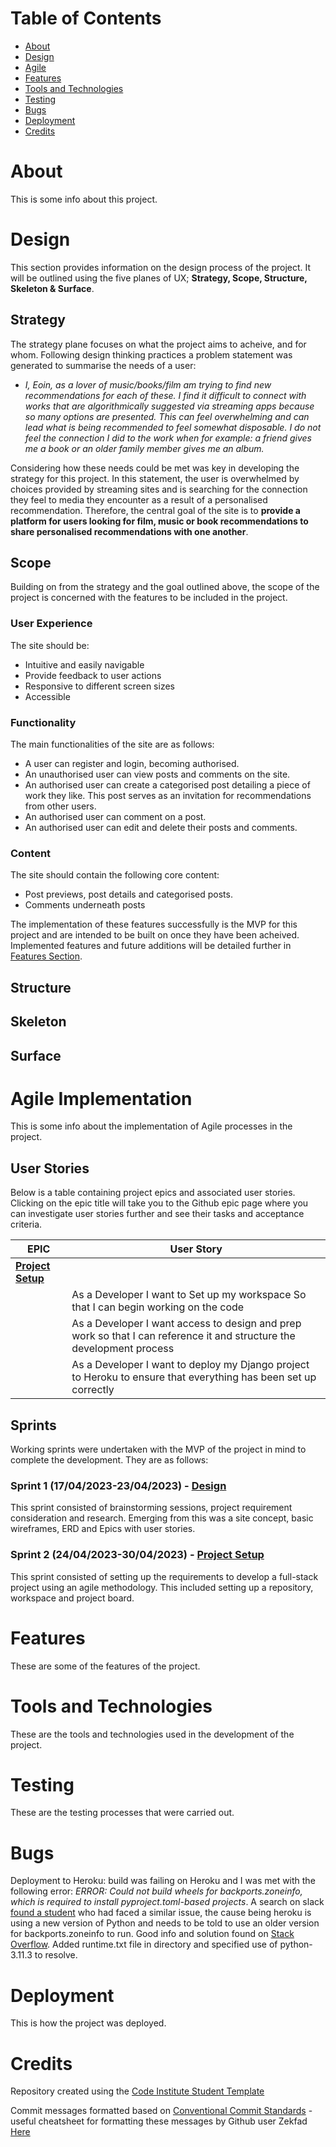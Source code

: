 # Table of Contents
- [About](#about)
- [Design](#design)
- [Agile](#agile-implementation)
- [Features](#features)
- [Tools and Technologies](#tools-and-technologies)
- [Testing](#testing)
- [Bugs](#bugs)
- [Deployment](#deployment)
- [Credits](#credits)

# About
This is some info about this project.

# Design
This section provides information on the design process of the project. It will be outlined using the five planes of UX; **Strategy, Scope, Structure, Skeleton & Surface**.

## Strategy
The strategy plane focuses on what the project aims to acheive, and for whom. Following design thinking practices a problem statement was generated to summarise the needs of a user:

- *I, Eoin, as a lover of music/books/film am trying to find new recommendations for each of these. I find it difficult to connect with works that are algorithmically suggested via streaming apps because so many options are presented. This can feel overwhelming and can lead what is being recommended to feel somewhat disposable. I do not feel the connection I did to the work when for example: a friend gives me a book or an older family member gives me an album.*

Considering how these needs could be met was key in developing the strategy for this project. In this statement, the user is overwhelmed by choices provided by streaming sites and is searching for the connection they feel to media they encounter as a result of a personalised recommendation. Therefore, the central goal of the site is to **provide a platform for users looking for film, music or book recommendations to share personalised recommendations with one another**.

## Scope
Building on from the strategy and the goal outlined above, the scope of the project is concerned with the features to be included in the project.

### User Experience
The site should be:
- Intuitive and easily navigable
- Provide feedback to user actions
- Responsive to different screen sizes
- Accessible

### Functionality
The main functionalities of the site are as follows:
- A user can register and login, becoming authorised.
- An unauthorised user can view posts and comments on the site.
- An authorised user can create a categorised post detailing a piece of work they like. This post serves as an invitation for recommendations from other users.
- An authorised user can comment on a post.
- An authorised user can edit and delete their posts and comments.

### Content
The site should contain the following core content:
- Post previews, post details and categorised posts.
- Comments underneath posts

The implementation of these features successfully is the MVP for this project and are intended to be built on once they have been acheived. Implemented features and future additions will be detailed further in [Features Section](#features).

## Structure

## Skeleton

## Surface

# Agile Implementation
This is some info about the implementation of Agile processes in the project.

## User Stories
Below is a table containing project epics and associated user stories. Clicking on the epic title will take you to the Github epic page where you can investigate user stories further and see their tasks and acceptance criteria.


| **EPIC**          | **User Story**                                                                                                        |
|-------------------|-----------------------------------------------------------------------------------------------------------------------|
| [**Project Setup**](https://github.com/eosull/Something-Like/issues/1) |                                                                                                                       |
|                   | As a Developer I want to Set up my workspace So that I can begin working on the code                                  |
|                   | As a Developer I want access to design and prep work so that I can reference it and structure the development process |
|                   | As a Developer I want to deploy my Django project to Heroku to ensure that everything has been set up correctly       |

## Sprints
Working sprints were undertaken with the MVP of the project in mind to complete the development. They are as follows:

### Sprint 1 (17/04/2023-23/04/2023) - [Design](#design)
This sprint consisted of brainstorming sessions, project requirement consideration and research. Emerging from this was a site concept, basic wireframes, ERD and Epics with user stories.

### Sprint 2 (24/04/2023-30/04/2023) - [Project Setup](https://github.com/eosull/Something-Like/issues/1)
This sprint consisted of setting up the requirements to develop a full-stack project using an agile methodology. This included setting up a repository, workspace and project board.

# Features
These are some of the features of the project.

# Tools and Technologies
These are the tools and technologies used in the development of the project.

# Testing
These are the testing processes that were carried out.

# Bugs
Deployment to Heroku: build was failing on Heroku and I was met with the following error: *ERROR: Could not build wheels for backports.zoneinfo, which is required to install pyproject.toml-based projects*. A search on slack [found a student](https://code-institute-room.slack.com/archives/CHDVDV2Q4/p1681717148021239) who had faced a similar issue, the cause being heroku is using a new version of Python and needs to be told to use an older version for backports.zoneinfo to run. Good info and solution found on [Stack Overflow](https://stackoverflow.com/questions/71712258/error-could-not-build-wheels-for-backports-zoneinfo-which-is-required-to-insta). Added runtime.txt file in directory and specified use of python-3.11.3 to resolve.

# Deployment
This is how the project was deployed.

# Credits
Repository created using the [Code Institute Student Template](https://github.com/Code-Institute-Org/gitpod-full-template)

Commit messages formatted based on [Conventional Commit Standards](https://www.conventionalcommits.org/en/v1.0.0/#summary) - useful cheatsheet for formatting these messages by Github user Zekfad [Here](https://gist.github.com/Zekfad/f51cb06ac76e2457f11c80ed705c95a3)
